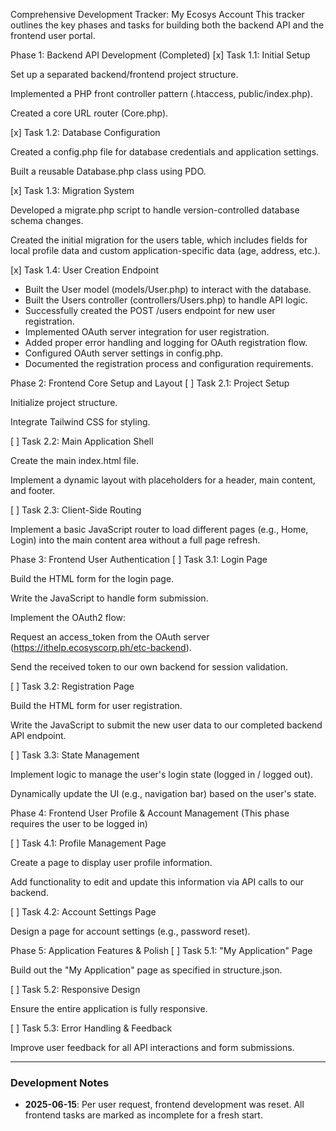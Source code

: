 Comprehensive Development Tracker: My Ecosys Account
This tracker outlines the key phases and tasks for building both the backend API and the frontend user portal.

Phase 1: Backend API Development (Completed)
[x] Task 1.1: Initial Setup

Set up a separated backend/frontend project structure.

Implemented a PHP front controller pattern (.htaccess, public/index.php).

Created a core URL router (Core.php).

[x] Task 1.2: Database Configuration

Created a config.php file for database credentials and application settings.

Built a reusable Database.php class using PDO.

[x] Task 1.3: Migration System

Developed a migrate.php script to handle version-controlled database schema changes.

Created the initial migration for the users table, which includes fields for local profile data and custom application-specific data (age, address, etc.).

[x] Task 1.4: User Creation Endpoint

- Built the User model (models/User.php) to interact with the database.
- Built the Users controller (controllers/Users.php) to handle API logic.
- Successfully created the POST /users endpoint for new user registration.
- Implemented OAuth server integration for user registration.
- Added proper error handling and logging for OAuth registration flow.
- Configured OAuth server settings in config.php.
- Documented the registration process and configuration requirements.

Phase 2: Frontend Core Setup and Layout
[ ] Task 2.1: Project Setup

Initialize project structure.

Integrate Tailwind CSS for styling.

[ ] Task 2.2: Main Application Shell

Create the main index.html file.

Implement a dynamic layout with placeholders for a header, main content, and footer.

[ ] Task 2.3: Client-Side Routing

Implement a basic JavaScript router to load different pages (e.g., Home, Login) into the main content area without a full page refresh.

Phase 3: Frontend User Authentication
[ ] Task 3.1: Login Page

Build the HTML form for the login page.

Write the JavaScript to handle form submission.

Implement the OAuth2 flow:

Request an access_token from the OAuth server (https://ithelp.ecosyscorp.ph/etc-backend).

Send the received token to our own backend for session validation.

[ ] Task 3.2: Registration Page

Build the HTML form for user registration.

Write the JavaScript to submit the new user data to our completed backend API endpoint.

[ ] Task 3.3: State Management

Implement logic to manage the user's login state (logged in / logged out).

Dynamically update the UI (e.g., navigation bar) based on the user's state.

Phase 4: Frontend User Profile & Account Management
(This phase requires the user to be logged in)

[ ] Task 4.1: Profile Management Page

Create a page to display user profile information.

Add functionality to edit and update this information via API calls to our backend.

[ ] Task 4.2: Account Settings Page

Design a page for account settings (e.g., password reset).

Phase 5: Application Features & Polish
[ ] Task 5.1: "My Application" Page

Build out the "My Application" page as specified in structure.json.

[ ] Task 5.2: Responsive Design

Ensure the entire application is fully responsive.

[ ] Task 5.3: Error Handling & Feedback

Improve user feedback for all API interactions and form submissions.

---
### Development Notes
*   **2025-06-15**: Per user request, frontend development was reset. All frontend tasks are marked as incomplete for a fresh start.